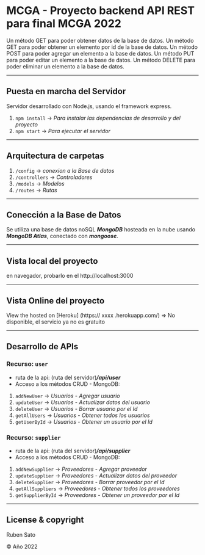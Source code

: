 # MCGA - Proyecto backend API REST para final MCGA 2022

Un método GET para poder obtener datos de la base de datos.
Un método GET para poder obtener un elemento por id de la base de datos.
Un método POST para poder agregar un elemento a la base de datos.
Un método PUT para poder editar un elemento a la base de datos.
Un método DELETE para poder eliminar un elemento a la base de datos.

---
## Puesta en marcha del Servidor

Servidor desarrollado con Node.js, usando el framework express.

1. `npm install`  ->  _Para instalar las dependencias de desarrollo y del proyecto_
2. `npm start`  ->  _Para ejecutar el servidor_

---
## Arquitectura de carpetas

1. `/config`   ->  _conexion a la Base de datos_
2. `/controllers`   ->  _Controladores_
3. `/models`  ->  _Modelos_
4. `/routes`  ->  _Rutas_

---
## Conección a la Base de Datos

Se utiliza una base de datos noSQL ***MongoDB*** hosteada en la nube usando ***MongoDB Atlas***, conectado con ***mongoose***.

---
## Vista local del proyecto

en navegador, probarlo en el http://localhost:3000


---
## Vista Online del proyecto

View the hosted on [Heroku] (https://   xxxx   .herokuapp.com/)
=> No disponible, el servicio ya no es gratuito

---
## Desarrollo de APIs

### Recurso: `user`
- ruta de la api: (ruta del servidor)***/api/user***
- Acceso a los métodos  CRUD - MongoDB:
 1. `addNewUser` -> _Usuarios - Agregar usuario_
 2. `updateUser` -> _Usuarios - Actualizar datos del usuario_
 3. `deleteUser` -> _Usuarios - Borrar usuario por el Id_
 4. `getAllUsers` -> _Usuarios - Obtener todos los usuarios_
 5. `getUserById` -> _Usuarios - Obtener un usuario por el Id_

### Recurso: `supplier`
- ruta de la api: (ruta del servidor)***/api/supplier***
- Acceso a los métodos  CRUD - MongoDB:
 1. `addNewSupplier` -> _Proveedores - Agregar proveedor_
 2. `updateSupplier` -> _Proveedores - Actualizar datos del proveedor_
 3. `deleteSupplier` -> _Proveedores - Borrar proveedor por el Id_
 4. `getAllSuppliers` -> _Proveedores - Obtener todos los proveedores_
 5. `getSupplierById` -> _Proveedores - Obtener un proveedor por el Id_


---
## License & copyright

Ruben Sato

© Año 2022  
